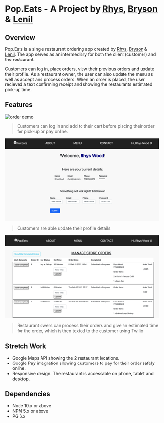 Pop.Eats - A Project by [Rhys](https://github.com/RhysWood), [Bryson](https://github.com/brysonbest) & [Lenil](https://github.com/lenilsamuel)
=========

## Overview
Pop.Eats is a single restaurant ordering app created by [Rhys](https://github.com/RhysWood), [Bryson](https://github.com/brysonbest) & [Lenil](https://github.com/lenilsamuel). The app serves as an intermediary for both the client (customer) and the restaurant. 

Customers can log in, place orders, view their previous orders and update their profile. As a restaurant owner, the user can also update the menu as well as accept and process orders. When an order is placed, the user recieved a text confirming receipt and showing the restaurants estimated pick-up time. 

## Features

![order demo](planning/order-demo.gif)

> Customers can log in and add to their cart before placing their order for pick-up or pay online.

![profile-page](planning/profile.png)

> Customers are able update their profile details

![manage](planning/manage.png)

> Restaurant owers can process their orders and give an estimated time for the order, which is then texted to the customer using Twilio


## Stretch Work

- Google Maps API showing the 2 restaurant locations.
- Google Pay integration allowing customers to pay for their order safely online. 
- Responsive design. The restaurant is accessable on phone, tablet and desktop.

## Dependencies

- Node 10.x or above
- NPM 5.x or above
- PG 6.x
